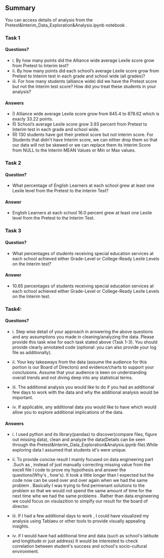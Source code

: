 ## Summary 

You can access  details of analysis from the Pretest&Interim_Data_Exploration&Analysis.ipynb notebook .
### Task 1
#### Questions?

*  i. By how many points did the Alliance wide average Lexile score grow from Pretest to Interim test?
*  ii. By how many points did each school’s average Lexile score grow from Pretest to Interim test in each grade and school wide (all grades)?
*  iii. For how many students (alliance wide) did we have the Pretest score but not the Interim test score? How did you treat these students in your analysis?
#### Answers
* İ) Alliance wide average Lexile score grow from   845.4 to 878.62 which is exacly 33.22 points.
* İİ) School’s average Lexile score grow  3.93 percent from Pretest to Interim test in each grade and school wide.
* İİİ) 130 students have got their pretest score  but not interim score. For Students that didn't have Interim score, we can either drop them so that our data will not be skewed or we can replace them its Interim Score from NULL to the Interim MEAN Values or Min or Max values.

### Task 2
#### Question?
*  What percentage of English Learners at each school grew at least one Lexile level from the Pretest to the Interim Test? 
#### Answer
*  English Learners at each school 16.0 percent grew at least one Lexile level from the Pretest to the Interim Test.


### Task 3
#### Question?
*  What percentages of students receiving special education services at each school achieved either Grade-Level or College-Ready Lexile Levels on the Interim test? 
#### Answer
*  10.65 percentages of students receiving special education services at each school achieved either Grade-Level or College-Ready Lexile Levels on the Interim test.
### Task4:
#### Questions?
*  i. Step wise detail of your approach in answering the above questions and any assumptions you made in cleaning/analyzing the data. Please provide this task wise for each task stated above (Task 1-3). You should provide clearly annotated code (optional: you can also provide your log file as additionally).


*  ii. Your key takeaways from the data (assume the audience for this portion is our Board of Directors) and evidence/charts to support your conclusions. Assume that your audience is keen on understanding overall trends and not diving deep into any statistical terms.


*  iii. The additional analysis you would like to do if you had an additional few days to work with the data and why the additional analysis would be important.


*  iv. If applicable, any additional data you would like to have which would allow you to explore additional implications of the data.

#### Answers
*   i. I used python and its library(pandas) to discover(compare files, figure out missing data), clean  and analyze the data(Details can be seen through the Pretest&Interim_Data_Exploration&Analysis.ipynb file).While exploring data I assumed that students id's were unique.

*   ii. To provide concise result  I mainly focused on data engineering part .Such as , instead of just manually correcting missing value from the excell file I code to prove my hypothesis and answer the questions(Why's  , how's). It took a little longer than I expected but the code now can be used over and over again when we had the same problem . 
        Basically I was trying to find permenant solutions to the problem so that we would not spend the same amount of time for the next time whe we had the same problems . Rather than data engineering we could focus on visulazition to simplfy our result for the board of director.
*   iii. If I had  a few additional days to work , I could have visualized my analysis using Tablaeu or other tools to provide visually appealing insights.

*   iv.  if I would have had additional time and data (such as school's latitude  and longtitude or just address) It would be interested to check correlation between student's success and school's socio-cultural environment.
